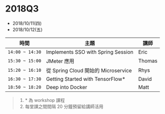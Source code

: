 # 2018Q3

- 2018/10/11(四)
- 2018/10/12(五)

| 時間 | 主題 | 講師 |
|-----|------|-----|
| `14:00 ~ 14:30` | Implements SSO with Spring Session | Eric | 
| `15:30 ~ 15:00` | JMeter 應用 | Thomas | 
| `15:20 ~ 16:10` | 從 Spring Cloud 開始的 Microservice | Rhys | 
| `16:30 ~ 17:30` | Getting Started with TensorFlow* | David | 
| `18:50 ~ 18:20` | Deep into Docker | Matt | 

> 1. \* 為 workshop 課程
> 2. 每堂課之間間隔 20 分鐘預留給講師活用
